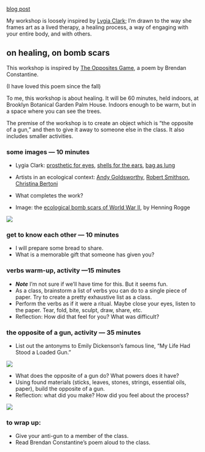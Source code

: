 [blog post](https://pondermake.tumblr.com/post/171509823584/workshop-the-opposite-of-a-gun)

My workshop is loosely inspired by [Lygia Clark](http://art-breath.com/lygia-clark/); I’m drawn to the way she frames art as a lived therapy, a healing process, a way of engaging with your entire body, and with others.

## on healing, on bomb scars
This workshop is inspired by [The Opposites Game](http://www.theamericanjournalofpoetry.com/v2-constantine.html), a poem by Brendan Constantine.

(I have loved this poem since the fall)

To me, this workshop is about healing. It will be 60 minutes, held indoors, at Brooklyn Botanical Garden Palm House. 
Indoors enough to be warm, but in a space where you can see the trees.

The premise of the workshop is to create an object which is “the opposite of a gun,” 
and then to give it away to someone else in the class. It also includes smaller activities.

### some images — 10 minutes 

  * Lygia Clark: [prosthetic for eyes](https://i.pinimg.com/736x/8b/31/76/8b31762342ae6a4d5372ab7d207a3480.jpg), 
  [shells for the ears](https://proxy.duckduckgo.com/iur/?f=1&image_host=https%3A%2F%2Fs-media-cache-ak0.pinimg.com%2F736x%2Fbb%2F46%2Ff9%2Fbb46f9ebbf2d9c96a068cc627e86314c.jpg&u=https://i.pinimg.com/736x/bb/46/f9/bb46f9ebbf2d9c96a068cc627e86314c.jpg), [bag as lung](https://interartive.org/wp-content/uploads/lygia-clark_abyss-mask-196x300.jpg)

  * Artists in an ecological context: 
  [Andy Goldsworthy](http://www.morning-earth.org/ARTISTNATURALISTS/AN_Goldsworthy.html), [Robert Smithson](https://www.nytimes.com/2017/07/07/magazine/the-art-at-the-end-of-the-world.html?rref=collection%2Ftimestopic%2FSmithson%2C%20Robert&action=click&contentCollection=timestopics&region=stream&module=stream_unit&version=latest&contentPlacement=1&pgtype=collection), [Christina Bertoni](http://www.christinabertoni.com/sacred-objects)

  * What completes the work?
  * Image: the [ecological bomb scars of World War II](https://78.media.tumblr.com/ed4e28ff3a6c7f71fbc57be386845689/tumblr_inline_p51yqa5tCW1qfq6v6_540.jpg), by Henning Rogge

![](https://78.media.tumblr.com/ed4e28ff3a6c7f71fbc57be386845689/tumblr_inline_p51yqa5tCW1qfq6v6_540.jpg)

### get to know each other — 10 minutes

  * I will prepare some bread to share.
  * What is a memorable gift that someone has given you?

### verbs warm-up, activity —15 minutes 

  *  ***Note*** I’m not sure if we’ll have time for this. But it seems fun. 
  * As a class, brainstorm a list of verbs you can do to a single piece of paper. Try to create a pretty exhaustive list as a class. 
  * Perform the verbs as if it were a ritual. Maybe close your eyes, listen to the paper. 
  Tear, fold, bite, sculpt, draw, share, etc. 
  * Reflection: How did that feel for you? What was difficult?  

### the opposite of a gun, activity — 35 minutes 

  * List out the antonyms to Emily Dickenson’s famous line, “My Life Had Stood a Loaded Gun.”

![](https://78.media.tumblr.com/13d53d47dd1877f9b8a00c6bdf47338f/tumblr_inline_p51z9xy0s41qfq6v6_540.png)

  * What does the opposite of a gun do? What powers does it have?
  * Using found materials (sticks, leaves, stones, strings, essential oils, paper), build the opposite of a gun. 
  * Reflection: what did you make? How did you feel about the process? 

![](https://78.media.tumblr.com/cb25e92df56662352a78c7609d742794/tumblr_inline_p51yorV1pA1qfq6v6_540.png)

### to wrap up: 

  * Give your anti-gun to a member of the class. 
  * Read Brendan Constantine’s poem aloud to the class.
